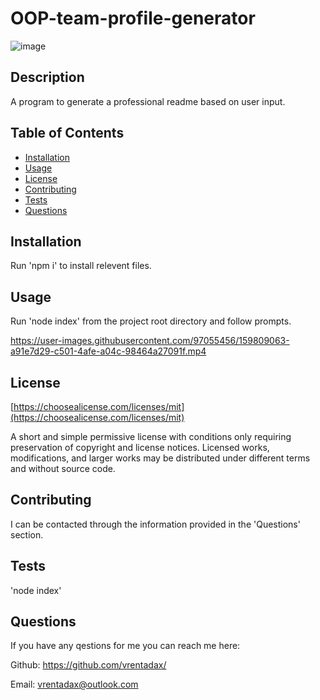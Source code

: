 # OOP-team-profile-generator
  
![image](https://img.shields.io/badge/license-MIT-brightgreen)
  

## Description

A program to generate a professional readme based on user input.

## Table of Contents
- [Installation](#installation)
- [Usage](#usage)
- [License](#license)
- [Contributing](#contributing)
- [Tests](#tests)
- [Questions](#questions)

## Installation

Run 'npm i' to install relevent files.

## Usage

Run 'node index' from the project root directory and follow prompts.
  
  

https://user-images.githubusercontent.com/97055456/159809063-a91e7d29-c501-4afe-a04c-98464a27091f.mp4




  
## License

[https://choosealicense.com/licenses/mit](https://choosealicense.com/licenses/mit)

A short and simple permissive license with conditions only requiring preservation of copyright and license notices. Licensed works, modifications, and larger works may be distributed under different terms and without source code.
  

## Contributing

I can be contacted through the information provided in the 'Questions' section.

## Tests

'node index'

## Questions

If you have any qestions for me you can reach me here:

Github: https://github.com/vrentadax/
  
Email: vrentadax@outlook.com
